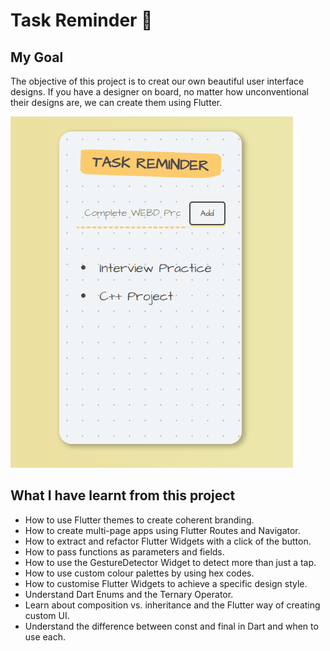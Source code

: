 # Task Reminder 💪

## My Goal

The objective of this project is to creat  our own beautiful user interface designs. If you have a designer on board, no matter how unconventional their designs are, we can create them using Flutter. 




![Finished App](demo/demo.gif)

## What I have learnt from this project

- How to use Flutter themes to create coherent branding. 
- How to create multi-page apps using Flutter Routes and Navigator.
- How to extract and refactor Flutter Widgets with a click of the button. 
- How to pass functions as parameters and fields.
- How to use the GestureDetector Widget to detect more than just a tap.
- How to use custom colour palettes by using hex codes.
- How to customise Flutter Widgets to achieve a specific design style.
- Understand Dart Enums and the Ternary Operator.
- Learn about composition vs. inheritance and the Flutter way of creating custom UI.
- Understand the difference between const and final in Dart and when to use each.
